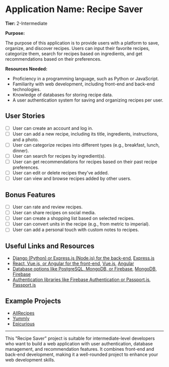 # Application Name: Recipe Saver

**Tier:** 2-Intermediate

**Purpose:**

The purpose of this application is to provide users with a platform to save, organize, and discover recipes. Users can input their favorite recipes, categorize them, search for recipes based on ingredients, and get recommendations based on their preferences.

**Resources Needed:**

- Proficiency in a programming language, such as Python or JavaScript.
- Familiarity with web development, including front-end and back-end technologies.
- Knowledge of databases for storing recipe data.
- A user authentication system for saving and organizing recipes per user.

## User Stories

- [ ] User can create an account and log in.
- [ ] User can add a new recipe, including its title, ingredients, instructions, and a photo.
- [ ] User can categorize recipes into different types (e.g., breakfast, lunch, dinner).
- [ ] User can search for recipes by ingredient(s).
- [ ] User can get recommendations for recipes based on their past recipe preferences.
- [ ] User can edit or delete recipes they've added.
- [ ] User can view and browse recipes added by other users.

## Bonus Features

- [ ] User can rate and review recipes.
- [ ] User can share recipes on social media.
- [ ] User can create a shopping list based on selected recipes.
- [ ] User can convert units in the recipe (e.g., from metric to imperial).
- [ ] User can add a personal touch with custom notes to recipes.

## Useful Links and Resources

- [Django (Python) or Express.js (Node.js) for the back-end](https://www.djangoproject.com/), [Express.js](https://expressjs.com/)
- [React, Vue.js, or Angular for the front-end](https://reactjs.org/), [Vue.js](https://vuejs.org/), [Angular](https://angular.io/)
- [Database options like PostgreSQL, MongoDB, or Firebase](https://www.postgresql.org/), [MongoDB](https://www.mongodb.com/), [Firebase](https://firebase.google.com/)
- [Authentication libraries like Firebase Authentication or Passport.js](https://firebase.google.com/docs/auth), [Passport.js](http://www.passportjs.org/)

## Example Projects

- [AllRecipes](https://www.allrecipes.com/)
- [Yummly](https://www.yummly.com/)
- [Epicurious](https://www.epicurious.com/)

---

This "Recipe Saver" project is suitable for intermediate-level developers who want to build a web application with user authentication, database management, and recommendation features. It combines front-end and back-end development, making it a well-rounded project to enhance your web development skills.
